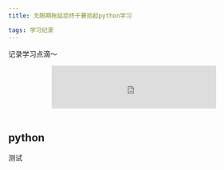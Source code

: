 ```yaml
---
title: 无限期拖延症终于要拾起python学习

tags: 学习纪录
---
```


记录学习点滴～

<!-- more -->

<center>
<iframe frameborder="no" border="0" marginwidth="0" marginheight="0" width=330 height=86 src="http://music.163.com/outchain/player?type=2&id=41665696&auto=1&height=66"></iframe>
</center>

<br>

## python
测试